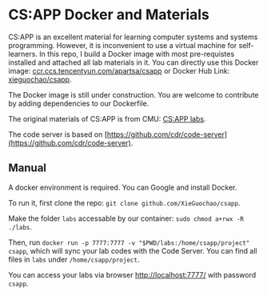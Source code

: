 # CS:APP Docker and Materials

CS:APP is an excellent material for learning computer systems and systems programming. However, it is inconvenient to use a virtual machine for self-learners. 
In this repo, I build a Docker image with most pre-requistes installed and attached all lab materials in it.
You can directly use this Docker image: [ccr.ccs.tencentyun.com/apartsa/csapp](ccr.ccs.tencentyun.com/apartsa/csapp) or Docker Hub Link: [xieguochao/csapp](https://hub.docker.com/r/xieguochao/csapp).

The Docker image is still under construction. You are welcome to contribute by adding dependencies to our Dockerfile.

The original materials of CS:APP is from CMU: [CS:APP labs](http://csapp.cs.cmu.edu/3e/labs.html). 

The code server is based on [https://github.com/cdr/code-server](https://github.com/cdr/code-server).

## Manual

A docker environment is required. You can Google and install Docker.

To run it, first clone the repo: `git clone github.com/XieGuochao/csapp`.

Make the folder `labs` accessable by our container: `sudo chmod a+rwx -R ./labs`.

Then, run `docker run -p 7777:7777 -v "$PWD/labs:/home/csapp/project" csapp`, which will sync your lab codes with the Code Server. You can find all files in `labs` under `/home/csapp/project`.

You can access your labs via browser [http://localhost:7777/](http://localhost:7777/) with password `csapp`.
